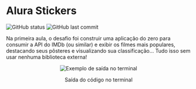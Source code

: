 <h1>Alura Stickers</h1>
<p align="left">
  <img alt="GitHub status" src="http://img.shields.io/static/v1?label=STATUS&message=EM%20DESENVOLVIMENTO&color=GREEN&style=for-the-badge"/>
  <img alt="GitHub last commit" src="https://img.shields.io/github/last-commit/Yam-BS/projeto-banco-dio-gft">
</p>

<p>Na primeira aula, o desafio foi construir uma aplicação do zero para consumir a API do IMDb (ou similar) e exibir os filmes mais populares, destacando seus pôsteres e visualizando sua classificação... Tudo isso sem usar nenhuma biblioteca externa!</p>

<div align="center">
  <img alt="Exemplo de saída no terminal" src="https://user-images.githubusercontent.com/90811498/179649506-9a929ddf-5575-4c9d-8727-41ac50cbef48.png"/>
</div>
<div align="center">
  <p>Saída do código no terminal</p>
</div>

